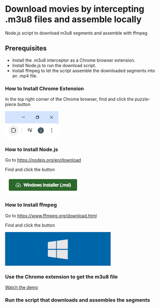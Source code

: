 # Download movies by intercepting .m3u8 files and assemble locally
Node.js script to download m3u8 segments and assemble with ffmpeg

## Prerequisites

* Install the .m3u8 interceptor as a Chrome browser extension.
* Install Node.js to run the download script.
* Install ffmpeg to let the script assemble the downloaded segments into an .mp4 file.

### How to Install Chrome Extension

In the top right corner of the Chrome browser, find and click the puzzle-piece button

![chrome-extension](chrome-extension.png)

### How to Install Node.js

Go to https://nodejs.org/en/download

Find and click the button

![node-install](node-installer.png)

### How to Install ffmpeg

Go to https://www.ffmpeg.org/download.html

Find and click the button 

![ffmpeg-install](ffmpeg-installer.png)

### Use the Chrome extension to get the m3u8 file

[Watch the demo](save-m3u8-file.mp4)

### Run the script that downloads and assembles the segments